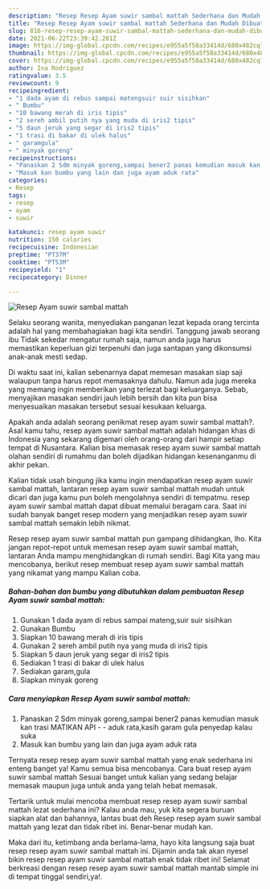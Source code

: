 ```yaml
---
description: "Resep Resep Ayam suwir sambal mattah Sederhana dan Mudah Dibuat"
title: "Resep Resep Ayam suwir sambal mattah Sederhana dan Mudah Dibuat"
slug: 816-resep-resep-ayam-suwir-sambal-mattah-sederhana-dan-mudah-dibuat
date: 2021-06-22T23:39:42.281Z
image: https://img-global.cpcdn.com/recipes/e955a5f58a33414d/680x482cq70/resep-ayam-suwir-sambal-mattah-foto-resep-utama.jpg
thumbnail: https://img-global.cpcdn.com/recipes/e955a5f58a33414d/680x482cq70/resep-ayam-suwir-sambal-mattah-foto-resep-utama.jpg
cover: https://img-global.cpcdn.com/recipes/e955a5f58a33414d/680x482cq70/resep-ayam-suwir-sambal-mattah-foto-resep-utama.jpg
author: Ina Rodriguez
ratingvalue: 3.5
reviewcount: 9
recipeingredient:
- "1 dada ayam di rebus sampai matengsuir suir sisihkan"
- " Bumbu"
- "10 bawang merah di iris tipis"
- "2 sereh ambil putih nya yang muda di iris2 tipis"
- "5 daun jeruk yang segar di iris2 tipis"
- "1 trasi di bakar di ulek halus"
- " garamgula"
- " minyak goreng"
recipeinstructions:
- "Panaskan 2 Sdm minyak goreng,sampai bener2 panas kemudian masuk kan trasi MATIKAN API   aduk rata,kasih garam gula penyedap kalau suka"
- "Masuk kan bumbu yang lain dan juga ayam aduk rata"
categories:
- Resep
tags:
- resep
- ayam
- suwir

katakunci: resep ayam suwir 
nutrition: 150 calories
recipecuisine: Indonesian
preptime: "PT37M"
cooktime: "PT53M"
recipeyield: "1"
recipecategory: Dinner

---
```



![Resep Ayam suwir sambal mattah](https://img-global.cpcdn.com/recipes/e955a5f58a33414d/680x482cq70/resep-ayam-suwir-sambal-mattah-foto-resep-utama.jpg)

Selaku seorang wanita, menyediakan panganan lezat kepada orang tercinta adalah hal yang membahagiakan bagi kita sendiri. Tanggung jawab seorang ibu Tidak sekedar mengatur rumah saja, namun anda juga harus memastikan keperluan gizi terpenuhi dan juga santapan yang dikonsumsi anak-anak mesti sedap.

Di waktu  saat ini, kalian sebenarnya dapat memesan masakan siap saji walaupun tanpa harus repot memasaknya dahulu. Namun ada juga mereka yang memang ingin memberikan yang terlezat bagi keluarganya. Sebab, menyajikan masakan sendiri jauh lebih bersih dan kita pun bisa menyesuaikan masakan tersebut sesuai kesukaan keluarga. 



Apakah anda adalah seorang penikmat resep ayam suwir sambal mattah?. Asal kamu tahu, resep ayam suwir sambal mattah adalah hidangan khas di Indonesia yang sekarang digemari oleh orang-orang dari hampir setiap tempat di Nusantara. Kalian bisa memasak resep ayam suwir sambal mattah olahan sendiri di rumahmu dan boleh dijadikan hidangan kesenanganmu di akhir pekan.

Kalian tidak usah bingung jika kamu ingin mendapatkan resep ayam suwir sambal mattah, lantaran resep ayam suwir sambal mattah mudah untuk dicari dan juga kamu pun boleh mengolahnya sendiri di tempatmu. resep ayam suwir sambal mattah dapat dibuat memalui beragam cara. Saat ini sudah banyak banget resep modern yang menjadikan resep ayam suwir sambal mattah semakin lebih nikmat.

Resep resep ayam suwir sambal mattah pun gampang dihidangkan, lho. Kita jangan repot-repot untuk memesan resep ayam suwir sambal mattah, lantaran Anda mampu menghidangkan di rumah sendiri. Bagi Kita yang mau mencobanya, berikut resep membuat resep ayam suwir sambal mattah yang nikamat yang mampu Kalian coba.

<!--inarticleads1-->

##### Bahan-bahan dan bumbu yang dibutuhkan dalam pembuatan Resep Ayam suwir sambal mattah:

1. Gunakan 1 dada ayam di rebus sampai mateng,suir suir sisihkan
1. Gunakan  Bumbu
1. Siapkan 10 bawang merah di iris tipis
1. Gunakan 2 sereh ambil putih nya yang muda di iris2 tipis
1. Siapkan 5 daun jeruk yang segar di iris2 tipis
1. Sediakan 1 trasi di bakar di ulek halus
1. Sediakan  garam,gula
1. Siapkan  minyak goreng




<!--inarticleads2-->

##### Cara menyiapkan Resep Ayam suwir sambal mattah:

1. Panaskan 2 Sdm minyak goreng,sampai bener2 panas kemudian masuk kan trasi MATIKAN API  -  - aduk rata,kasih garam gula penyedap kalau suka
1. Masuk kan bumbu yang lain dan juga ayam aduk rata




Ternyata resep resep ayam suwir sambal mattah yang enak sederhana ini enteng banget ya! Kamu semua bisa mencobanya. Cara buat resep ayam suwir sambal mattah Sesuai banget untuk kalian yang sedang belajar memasak maupun juga untuk anda yang telah hebat memasak.

Tertarik untuk mulai mencoba membuat resep resep ayam suwir sambal mattah lezat sederhana ini? Kalau anda mau, yuk kita segera buruan siapkan alat dan bahannya, lantas buat deh Resep resep ayam suwir sambal mattah yang lezat dan tidak ribet ini. Benar-benar mudah kan. 

Maka dari itu, ketimbang anda berlama-lama, hayo kita langsung saja buat resep resep ayam suwir sambal mattah ini. Dijamin anda tak akan nyesel bikin resep resep ayam suwir sambal mattah enak tidak ribet ini! Selamat berkreasi dengan resep resep ayam suwir sambal mattah mantab simple ini di tempat tinggal sendiri,ya!.

